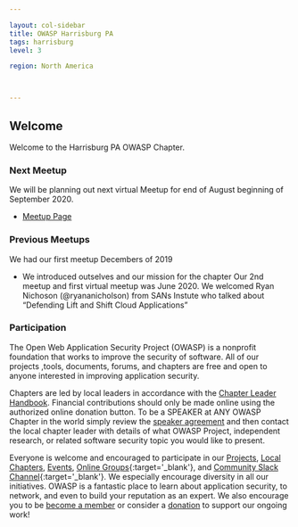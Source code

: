 ```yaml
---

layout: col-sidebar
title: OWASP Harrisburg PA
tags: harrisburg
level: 3

region: North America



---
```




## Welcome
Welcome to the Harrisburg PA OWASP Chapter. 

### Next Meetup
We will be planning out next virtual Meetup for end of August beginning of September 2020.  
* [Meetup Page](https://www.meetup.com/OWASP-Harrisburg-Chapter/)

### Previous Meetups
We had our first meetup Decembers of 2019
 - We introduced outselves and our mission for the chapter
 Our 2nd meetup and first virtual meetup was June 2020.  We welcomed Ryan Nichoson (@ryananicholson) from SANs Instute who talked about “Defending Lift and Shift Cloud Applications” 

### Participation
The Open Web Application Security Project (OWASP) is a nonprofit foundation that works to improve the security of software. All of our projects ,tools, documents, forums, and chapters are free and open to anyone interested in improving application security. 

Chapters are led by local leaders in accordance with the [Chapter Leader Handbook](/www-policy/rules-of-procedure/chapter-handbook). Financial contributions should only be made online using the authorized online donation button. To be a SPEAKER at ANY OWASP Chapter in the world simply review the [speaker agreement](/www-policy/speaker-agreement) and then contact the local chapter leader with details of what OWASP Project, independent research, or related software security topic you would like to present.

Everyone is welcome and encouraged to participate in our [Projects](/projects), [Local Chapters](/chapters), [Events](/events), [Online Groups](https://groups.google.com/a/owasp.com/){:target='_blank'}, and [Community Slack Channel](https://owasp.slack.com/){:target='_blank'}. We especially encourage diversity in all our initiatives. OWASP is a fantastic place to learn about application security, to network, and even to build your reputation as an expert. We also encourage you to be [become a member](/membership) or consider a [donation](/donate) to support our ongoing work!
